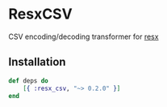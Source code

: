 # ResxCSV
CSV encoding/decoding transformer for [resx](https://github.com/ScrimpyCat/Resx)

Installation
------------

```elixir
def deps do
    [{ :resx_csv, "~> 0.2.0" }]
end
```
